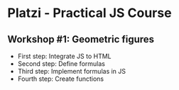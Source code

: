 # Platzi - Practical JS Course

## Workshop #1: Geometric figures

- First step: Integrate JS to HTML
- Second step: Define formulas
- Third step: Implement formulas in JS
- Fourth step: Create functions
